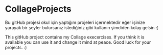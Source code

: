 # CollageProjects
Bu gitHub projesi okul için yaptığım projeleri içermektedir eğer işinize yarayak bir şeyler bulursanız istediğiniz gibi kullanın şimdiden kolay gelsin :)

This gitHub project contains my Collage execercises. If you think it is available you can use it and change it mind at peace. Good luck for your projects. :)
